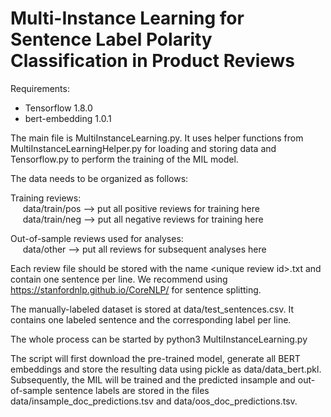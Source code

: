 # Multi-Instance Learning for Sentence Label Polarity Classification in Product Reviews

Requirements:
  
  * Tensorflow 1.8.0
  * bert-embedding 1.0.1
 
 The main file is MultiInstanceLearning.py. It uses helper functions from MultiInstanceLearningHelper.py for loading and storing data and Tensorflow.py to perform the training of the MIL model.
 
 The data needs to be organized as follows:
 
 Training reviews:<br>
  &nbsp;&nbsp;&nbsp;&nbsp; data/train/pos --> put all positive reviews for training here <br>
   &nbsp;&nbsp;&nbsp;&nbsp; data/train/neg --> put all negative reviews for training here
  
 Out-of-sample reviews used for analyses:<br>
   &nbsp;&nbsp;&nbsp;&nbsp; data/other --> put all reviews for subsequent analyses here
  
  Each review file should be stored with the name \<unique review id\>.txt and contain one sentence per line. We recommend using https://stanfordnlp.github.io/CoreNLP/ for sentence splitting.
  
  The manually-labeled dataset is stored at data/test_sentences.csv. It contains one labeled sentence and the corresponding label per line.
  
  The whole process can be started by
  python3 MultiInstanceLearning.py
  
  The script will first download the pre-trained model, generate all BERT embeddings and store the resulting data using pickle as data/data_bert.pkl. Subsequently, the MIL will be trained and the predicted insample and out-of-sample sentence labels are stored in the files data/insample_doc_predictions.tsv and data/oos_doc_predictions.tsv.
